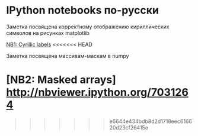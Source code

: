 IPython notebooks по-русски
===========================

Заметка посвящена корректному отображению кириллических символов на рисунках matplotlib

[NB1: Cyrillic labels](http://nbviewer.ipython.org/7124257)
<<<<<<< HEAD

Заметка посвящена массивам-маскам в numpy

[NB2: Masked arrays] http://nbviewer.ipython.org/7031264
=======
>>>>>>> e6644e434bdb8d2d1718eec616620d23cf26415e
